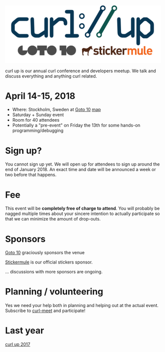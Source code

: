 ![curl://up 2018](images/curlup-2018-logos.png)

curl up is our annual curl conference and developers meetup. We talk and discuss
everything and anything curl related.

# April 14-15, 2018

* Where: Stockholm, Sweden at [Goto 10](https://www.goto10.se/english/) [map](https://goo.gl/maps/ZuG5Ew5J1z22)
* Saturday + Sunday event
* Room for 40 attendees
* Potentially a "pre-event" on Friday the 13th for some hands-on programming/debugging

# Sign up?

You cannot sign up yet. We will open up for attendees to sign up around the end of January 2018. An exact time and date will be announced a week or two before that happens.

# Fee

This event will be **completely free of charge to attend**. You will probably be nagged multiple times about your sincere intention to actually participate so that we can minimize the amount of drop-outs.

# Sponsors

[Goto 10](https://www.goto10.se/) graciously sponsors the venue

[Stickermule](https://www.stickermule.com) is our official stickers sponsor.

... discussions with more sponsors are ongoing.

# Planning / volunteering

Yes we need your help both in planning and helping out at the actual event. Subscribe to [curl-meet](https://cool.haxx.se/mailman/listinfo/curl-meet) and participate! 

# Last year

[curl up 2017](https://github.com/curl/curl/wiki/curl-meeting-2017)
